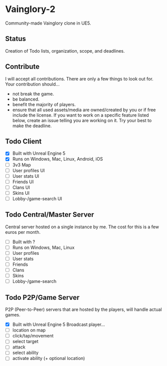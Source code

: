 # Vainglory-2
Community-made Vainglory clone in UE5.

## Status
Creation of Todo lists, organization, scope, and deadlines.

## Contribute
I will accept all contributions.
There are only a few things to look out for. Your contribution should...
- not break the game.
- be balanced.
- benefit the majority of players.
- ensure that all used assets/media are owned/created by you or if free include the license.
If you want to work on a specific feature listed below, create an issue telling you are working on it.
Try your best to make the deadline.

## Todo Client
- [x] Built with Unreal Engine 5
- [x] Runs on Windows, Mac, Linux, Android, iOS
- [ ] 3v3 Map
- [ ] User profiles UI
- [ ] User stats UI
- [ ] Friends UI
- [ ] Clans UI
- [ ] Skins UI
- [ ] Lobby-/game-search UI

## Todo Central/Master Server
Central server hosted on a single instance by me. The cost for this is a few euros per month.
- [ ] Built with ?
- [ ] Runs on Windows, Mac, Linux
- [ ] User profiles
- [ ] User stats
- [ ] Friends
- [ ] Clans
- [ ] Skins
- [ ] Lobby-/game-search
     
## Todo P2P/Game Server
P2P (Peer-to-Peer) servers that are hosted by the players, will handle actual games.
- [x] Built with Unreal Engine 5
Broadcast player...
- [ ] location on map
- [ ] click/tap/movement
- [ ] select target
- [ ] attack
- [ ] select ability
- [ ] activate ability (+ optional location)
